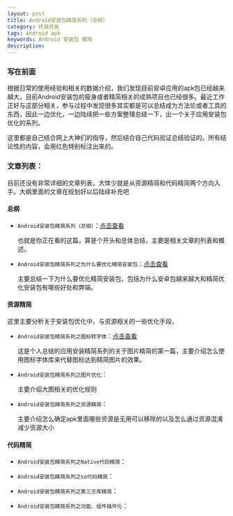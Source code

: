 ```yaml
---
layout: post
title: Android安装包精简系列（总纲）
category: 终端开发
tags: Android apk
keywords: Android 安装包 精简
description: 
---
```

### 写在前面


根据日常的使用经验和相关的数据介绍，我们发现目前安卓应用的apk包已经越来越大，目前Android安装包的瘦身或者精简相关的成熟项目也已经很多。最近工作正好与这部分相关，参与过程中发现很多其实都是可以总结成为方法论或者工具的东西，因此一边优化，一边陆续把一些方案整理总结一下，出一个关于应用安装包优化的系列。

这里都是自己结合网上大神们的指导，然后结合自己代码验证总结验证的。所有结论性的内容，会用红色特别标注出来的。

### 文章列表：

目前还没有非常详细的文章列表，大体少就是从资源精简和代码精简两个方向入手。大纲里面的文章在规划好以后陆续补充吧

#### 总纲
 	
- `Android安装包精简系列（总纲）`：[点击查看](http://blog.bihe0832.com/android_optimize_summary.html)

	也就是你正在看的这篇，算是个开头和总体总结，主要是相关文章的列表和概述。
	
- `Android安装包精简系列之为什么要优化精简安装包`：[点击查看](http://blog.bihe0832.com/android-optimize-why.html)

	主要总结一下为什么要优化精简安装包，包括为什么安卓包越来越大和精简优化安装包有哪些好处和弊端。

#### 资源精简

这里主要分析关于安装包优化中，与资源相关的一些优化手段。

- `Android安装包精简系列之图标转字体`：[点击查看](http://blog.bihe0832.com/android-optimize-icontofont.html)
	
	这是个人总结的应用安装精简系列的关于图片精简的第一篇，主要介绍怎么使用图标字体库来代替图标达到精简图片的效果。

- `Android安装包精简系列之图片优化`：

	主要介绍大图相关的优化规则	

- `Android安装包精简系列之资源精简`：
	
	主要介绍怎么确定apk里面哪些资源是无用可以移除的以及怎么通过资源混淆减少资源大小
	
#### 代码精简

- `Android安装包精简系列之Native代码精简`：

- `Android安装包精简系列之so代码精简`：

- `Android安装包精简系列之第三方库精简`：

- `Android安装包精简系列之功能、组件插件化`：

